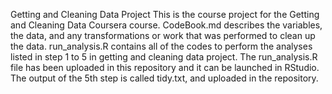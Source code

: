 Getting and Cleaning Data Project
This is the course project for the Getting and Cleaning Data Coursera course. 
CodeBook.md describes the variables, the data, and any transformations or work that was performed to clean up the data.
run_analysis.R contains all of the codes to perform the analyses listed in step 1 to 5 in getting and cleaning data project. The run_analysis.R file has been uploaded in this repository and it can be launched in RStudio.
The output of the 5th step is called tidy.txt, and uploaded in the repository.


